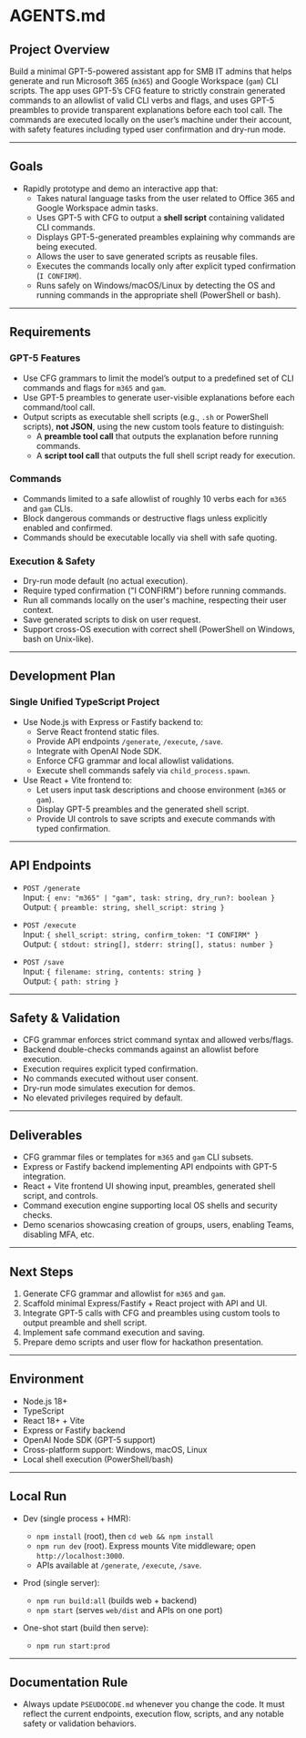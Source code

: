 # AGENTS.md

## Project Overview
Build a minimal GPT-5-powered assistant app for SMB IT admins that helps generate and run Microsoft 365 (`m365`) and Google Workspace (`gam`) CLI scripts. The app uses GPT-5’s CFG feature to strictly constrain generated commands to an allowlist of valid CLI verbs and flags, and uses GPT-5 preambles to provide transparent explanations before each tool call. The commands are executed locally on the user’s machine under their account, with safety features including typed user confirmation and dry-run mode.

---

## Goals
- Rapidly prototype and demo an interactive app that:
  - Takes natural language tasks from the user related to Office 365 and Google Workspace admin tasks.
  - Uses GPT-5 with CFG to output a **shell script** containing validated CLI commands.
  - Displays GPT-5-generated preambles explaining why commands are being executed.
  - Allows the user to save generated scripts as reusable files.
  - Executes the commands locally only after explicit typed confirmation (`I CONFIRM`).
  - Runs safely on Windows/macOS/Linux by detecting the OS and running commands in the appropriate shell (PowerShell or bash).

---

## Requirements

### GPT-5 Features
- Use CFG grammars to limit the model’s output to a predefined set of CLI commands and flags for `m365` and `gam`.
- Use GPT-5 preambles to generate user-visible explanations before each command/tool call.
- Output scripts as executable shell scripts (e.g., `.sh` or PowerShell scripts), **not JSON**, using the new custom tools feature to distinguish:
  - A **preamble tool call** that outputs the explanation before running commands.
  - A **script tool call** that outputs the full shell script ready for execution.

### Commands
- Commands limited to a safe allowlist of roughly 10 verbs each for `m365` and `gam` CLIs.
- Block dangerous commands or destructive flags unless explicitly enabled and confirmed.
- Commands should be executable locally via shell with safe quoting.

### Execution & Safety
- Dry-run mode default (no actual execution).
- Require typed confirmation ("I CONFIRM") before running commands.
- Run all commands locally on the user's machine, respecting their user context.
- Save generated scripts to disk on user request.
- Support cross-OS execution with correct shell (PowerShell on Windows, bash on Unix-like).

---

## Development Plan

### Single Unified TypeScript Project
- Use Node.js with Express or Fastify backend to:
  - Serve React frontend static files.
  - Provide API endpoints `/generate`, `/execute`, `/save`.
  - Integrate with OpenAI Node SDK.
  - Enforce CFG grammar and local allowlist validations.
  - Execute shell commands safely via `child_process.spawn`.
- Use React + Vite frontend to:
  - Let users input task descriptions and choose environment (`m365` or `gam`).
  - Display GPT-5 preambles and the generated shell script.
  - Provide UI controls to save scripts and execute commands with typed confirmation.

---

## API Endpoints

- `POST /generate`  
  Input: `{ env: "m365" | "gam", task: string, dry_run?: boolean }`  
  Output: `{ preamble: string, shell_script: string }`

- `POST /execute`  
  Input: `{ shell_script: string, confirm_token: "I CONFIRM" }`  
  Output: `{ stdout: string[], stderr: string[], status: number }`

- `POST /save`  
  Input: `{ filename: string, contents: string }`  
  Output: `{ path: string }`

---

## Safety & Validation

- CFG grammar enforces strict command syntax and allowed verbs/flags.
- Backend double-checks commands against an allowlist before execution.
- Execution requires explicit typed confirmation.
- No commands executed without user consent.
- Dry-run mode simulates execution for demos.
- No elevated privileges required by default.

---

## Deliverables

- CFG grammar files or templates for `m365` and `gam` CLI subsets.
- Express or Fastify backend implementing API endpoints with GPT-5 integration.
- React + Vite frontend UI showing input, preambles, generated shell script, and controls.
- Command execution engine supporting local OS shells and security checks.
- Demo scenarios showcasing creation of groups, users, enabling Teams, disabling MFA, etc.

---

## Next Steps

1. Generate CFG grammar and allowlist for `m365` and `gam`.
2. Scaffold minimal Express/Fastify + React project with API and UI.
3. Integrate GPT-5 calls with CFG and preambles using custom tools to output preamble and shell script.
4. Implement safe command execution and saving.
5. Prepare demo scripts and user flow for hackathon presentation.

---

## Environment

- Node.js 18+  
- TypeScript  
- React 18+ + Vite  
- Express or Fastify backend  
- OpenAI Node SDK (GPT-5 support)  
- Cross-platform support: Windows, macOS, Linux  
- Local shell execution (PowerShell/bash)  

---

## Local Run

- Dev (single process + HMR):
  - `npm install` (root), then `cd web && npm install`
  - `npm run dev` (root). Express mounts Vite middleware; open `http://localhost:3000`.
  - APIs available at `/generate`, `/execute`, `/save`.

- Prod (single server):
  - `npm run build:all` (builds web + backend)
  - `npm start` (serves `web/dist` and APIs on one port)

- One-shot start (build then serve):
  - `npm run start:prod`

---

## Documentation Rule

- Always update `PSEUDOCODE.md` whenever you change the code. It must reflect the current endpoints, execution flow, scripts, and any notable safety or validation behaviors.
